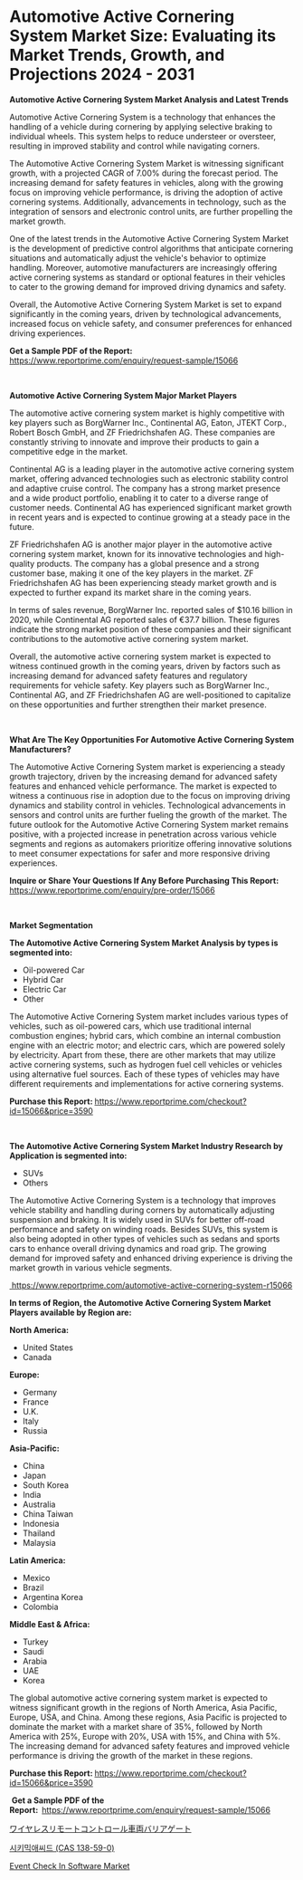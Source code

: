 <p><h1>Automotive Active Cornering System Market Size: Evaluating its Market Trends, Growth, and Projections 2024 - 2031</h1></p><p><strong>Automotive Active Cornering System Market Analysis and Latest Trends</strong></p>
<p><p>Automotive Active Cornering System is a technology that enhances the handling of a vehicle during cornering by applying selective braking to individual wheels. This system helps to reduce understeer or oversteer, resulting in improved stability and control while navigating corners.</p><p>The Automotive Active Cornering System Market is witnessing significant growth, with a projected CAGR of 7.00% during the forecast period. The increasing demand for safety features in vehicles, along with the growing focus on improving vehicle performance, is driving the adoption of active cornering systems. Additionally, advancements in technology, such as the integration of sensors and electronic control units, are further propelling the market growth.</p><p>One of the latest trends in the Automotive Active Cornering System Market is the development of predictive control algorithms that anticipate cornering situations and automatically adjust the vehicle's behavior to optimize handling. Moreover, automotive manufacturers are increasingly offering active cornering systems as standard or optional features in their vehicles to cater to the growing demand for improved driving dynamics and safety.</p><p>Overall, the Automotive Active Cornering System Market is set to expand significantly in the coming years, driven by technological advancements, increased focus on vehicle safety, and consumer preferences for enhanced driving experiences.</p></p>
<p><strong>Get a Sample PDF of the Report:&nbsp;</strong> <a href="https://www.reportprime.com/enquiry/request-sample/15066">https://www.reportprime.com/enquiry/request-sample/15066</a></p>
<p>&nbsp;</p>
<p><strong>Automotive Active Cornering System Major Market Players</strong></p>
<p><p>The automotive active cornering system market is highly competitive with key players such as BorgWarner Inc., Continental AG, Eaton, JTEKT Corp., Robert Bosch GmbH, and ZF Friedrichshafen AG. These companies are constantly striving to innovate and improve their products to gain a competitive edge in the market.</p><p>Continental AG is a leading player in the automotive active cornering system market, offering advanced technologies such as electronic stability control and adaptive cruise control. The company has a strong market presence and a wide product portfolio, enabling it to cater to a diverse range of customer needs. Continental AG has experienced significant market growth in recent years and is expected to continue growing at a steady pace in the future.</p><p>ZF Friedrichshafen AG is another major player in the automotive active cornering system market, known for its innovative technologies and high-quality products. The company has a global presence and a strong customer base, making it one of the key players in the market. ZF Friedrichshafen AG has been experiencing steady market growth and is expected to further expand its market share in the coming years.</p><p>In terms of sales revenue, BorgWarner Inc. reported sales of $10.16 billion in 2020, while Continental AG reported sales of €37.7 billion. These figures indicate the strong market position of these companies and their significant contributions to the automotive active cornering system market.</p><p>Overall, the automotive active cornering system market is expected to witness continued growth in the coming years, driven by factors such as increasing demand for advanced safety features and regulatory requirements for vehicle safety. Key players such as BorgWarner Inc., Continental AG, and ZF Friedrichshafen AG are well-positioned to capitalize on these opportunities and further strengthen their market presence.</p></p>
<p>&nbsp;</p>
<p><strong>What Are The Key Opportunities For Automotive Active Cornering System Manufacturers?</strong></p>
<p><p>The Automotive Active Cornering System market is experiencing a steady growth trajectory, driven by the increasing demand for advanced safety features and enhanced vehicle performance. The market is expected to witness a continuous rise in adoption due to the focus on improving driving dynamics and stability control in vehicles. Technological advancements in sensors and control units are further fueling the growth of the market. The future outlook for the Automotive Active Cornering System market remains positive, with a projected increase in penetration across various vehicle segments and regions as automakers prioritize offering innovative solutions to meet consumer expectations for safer and more responsive driving experiences.</p></p>
<p><strong>Inquire or Share Your Questions If Any Before Purchasing This Report:</strong> <a href="https://www.reportprime.com/enquiry/pre-order/15066">https://www.reportprime.com/enquiry/pre-order/15066</a></p>
<p>&nbsp;</p>
<p><strong>Market Segmentation</strong></p>
<p><strong>The Automotive Active Cornering System Market Analysis by types is segmented into:</strong></p>
<p><ul><li>Oil-powered Car</li><li>Hybrid Car</li><li>Electric Car</li><li>Other</li></ul></p>
<p><p>The Automotive Active Cornering System market includes various types of vehicles, such as oil-powered cars, which use traditional internal combustion engines; hybrid cars, which combine an internal combustion engine with an electric motor; and electric cars, which are powered solely by electricity. Apart from these, there are other markets that may utilize active cornering systems, such as hydrogen fuel cell vehicles or vehicles using alternative fuel sources. Each of these types of vehicles may have different requirements and implementations for active cornering systems.</p></p>
<p><strong>Purchase this Report:&nbsp;</strong><a href="https://www.reportprime.com/checkout?id=15066&price=3590">https://www.reportprime.com/checkout?id=15066&price=3590</a></p>
<p>&nbsp;</p>
<p><strong>The Automotive Active Cornering System Market Industry Research by Application is segmented into:</strong></p>
<p><ul><li>SUVs</li><li>Others</li></ul></p>
<p><p>The Automotive Active Cornering System is a technology that improves vehicle stability and handling during corners by automatically adjusting suspension and braking. It is widely used in SUVs for better off-road performance and safety on winding roads. Besides SUVs, this system is also being adopted in other types of vehicles such as sedans and sports cars to enhance overall driving dynamics and road grip. The growing demand for improved safety and enhanced driving experience is driving the market growth in various vehicle segments.</p></p>
<p><a href="https://www.reportprime.com/automotive-active-cornering-system-r15066">&nbsp;https://www.reportprime.com/automotive-active-cornering-system-r15066</a></p>
<p><strong>In terms of Region, the Automotive Active Cornering System Market Players available by Region are:</strong></p>
<p>
    <p> <strong> North America: </strong>
        <ul>
            <li>United States</li>
            <li>Canada</li>
        </ul>
        </p> 
    <p> <strong> Europe: </strong>
        <ul>
            <li>Germany</li>
            <li>France</li>
            <li>U.K.</li>
            <li>Italy</li>
            <li>Russia</li>
        </ul>
        </p> 
    <p> <strong> Asia-Pacific: </strong>
        <ul>
            <li>China</li>
            <li>Japan</li>
            <li>South Korea</li>
            <li>India</li>
            <li>Australia</li>
            <li>China Taiwan</li>
            <li>Indonesia</li>
            <li>Thailand</li>
            <li>Malaysia</li>
        </ul>
        </p> 
    <p> <strong> Latin America: </strong>
        <ul>
            <li>Mexico</li>
            <li>Brazil</li>
            <li>Argentina Korea</li>
            <li>Colombia</li>
        </ul>
        </p> 
    <p> <strong> Middle East & Africa: </strong>
        <ul>
            <li>Turkey</li>
            <li>Saudi</li>
            <li>Arabia</li>
            <li>UAE</li>
            <li>Korea</li>
        </ul>
    </p>
    </p>
<p><p>The global automotive active cornering system market is expected to witness significant growth in the regions of North America, Asia Pacific, Europe, USA, and China. Among these regions, Asia Pacific is projected to dominate the market with a market share of 35%, followed by North America with 25%, Europe with 20%, USA with 15%, and China with 5%. The increasing demand for advanced safety features and improved vehicle performance is driving the growth of the market in these regions.</p></p>
<p><strong>Purchase this Report: </strong><a href="https://www.reportprime.com/checkout?id=15066&price=3590">https://www.reportprime.com/checkout?id=15066&price=3590</a></p>
<p>&nbsp;<strong>Get a Sample PDF of the Report:&nbsp;&nbsp;</strong><a href="https://www.reportprime.com/enquiry/request-sample/15066">https://www.reportprime.com/enquiry/request-sample/15066</a></p>
<p><strong></strong></p>
<p><p><a href="https://github.com/mohamedbakry57/Market-Research-Report-List-5/blob/main/169105987173.md">ワイヤレスリモートコントロール車両バリアゲート</a></p><p><a href="https://github.com/laholand/Market-Research-Report-List-6/blob/main/8673515107986.md">시키믹애씨드 (CAS 138-59-0)</a></p><p><a href="https://github.com/hlspriggs/Market-Research-Report-List-1/blob/main/event-check-in-software-market.md">Event Check In Software Market</a></p></p>